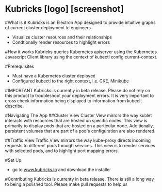 # Kubricks [logo] [screenshot]

#What is it
Kubricks is an Electron App designed to provide intuitive graphs of current cluster deployment to engineers. 
  - Visualize cluster resources and their relationships 
  - Condtionally render resources to highlight errors

#How it works
Kubricks queries Kubernetes apiserver using the Kubernetes Javascript Client library using the context of kubectl config current-context.

#Prerequisites 
  - Must have a Kubernetes cluster deployed
  - Configured kubectl to the right context, i.e. GKE, Minikube

#IMPORTANT
Kubricks is currently in beta release. Please do not rely on this product to troubleshoot your deployment errors. It is very important to cross check information being displayed to information from kubeclt describe. 

#Navigating The App
##Cluster View
Cluster View mirrors the way kublet interacts with resources that are hosted on specific nodes. This view is primarily to display pods that are hosted on a particular node. Additionally, persistent volumes that are part of a pod's configuration are also rendered.  

##Traffic View
Traffic View mirrors the way kube-proxy directs incoming requests to different pods through services. This view is to render services with selected pods, and to highlight port mapping errors. 

#Set Up
  - go to www.kubricks.io and download the installer

#Contributing
Kubricks is currenty in beta release. There is still a long way to being a polished tool. Please make pull requests to help us 